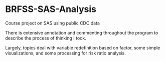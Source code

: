 # BRFSS-SAS-Analysis
Course project on SAS using public CDC data


There is extensive annotation and commenting throughout the program to describe the process of thinking I took. 

Largely, topics deal with variable redefinition based on factor, some simple visualizations, and some processing for risk ratio analysis. 
